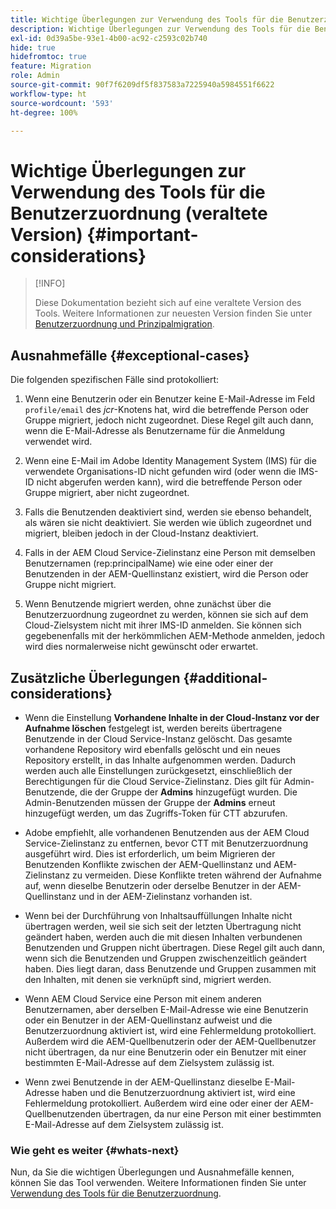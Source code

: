 ```yaml
---
title: Wichtige Überlegungen zur Verwendung des Tools für die Benutzerzuordnung (veraltete Version)
description: Wichtige Überlegungen zur Verwendung des Tools für die Benutzerzuordnung (veraltete Version)
exl-id: 0d39a5be-93e1-4b00-ac92-c2593c02b740
hide: true
hidefromtoc: true
feature: Migration
role: Admin
source-git-commit: 90f7f6209df5f837583a7225940a5984551f6622
workflow-type: ht
source-wordcount: '593'
ht-degree: 100%

---
```


# Wichtige Überlegungen zur Verwendung des Tools für die Benutzerzuordnung (veraltete Version) {#important-considerations}

>[!INFO]
>
>Diese Dokumentation bezieht sich auf eine veraltete Version des Tools. Weitere Informationen zur neuesten Version finden Sie unter [Benutzerzuordnung und Prinzipalmigration](/help/journey-migration/content-transfer-tool/using-content-transfer-tool/user-mapping-and-migration.md).

## Ausnahmefälle {#exceptional-cases}

Die folgenden spezifischen Fälle sind protokolliert:

1. Wenn eine Benutzerin oder ein Benutzer keine E-Mail-Adresse im Feld `profile/email` des *jcr*-Knotens hat, wird die betreffende Person oder Gruppe migriert, jedoch nicht zugeordnet. Diese Regel gilt auch dann, wenn die E-Mail-Adresse als Benutzername für die Anmeldung verwendet wird.

1. Wenn eine E-Mail im Adobe Identity Management System (IMS) für die verwendete Organisations-ID nicht gefunden wird (oder wenn die IMS-ID nicht abgerufen werden kann), wird die betreffende Person oder Gruppe migriert, aber nicht zugeordnet.

1. Falls die Benutzenden deaktiviert sind, werden sie ebenso behandelt, als wären sie nicht deaktiviert. Sie werden wie üblich zugeordnet und migriert, bleiben jedoch in der Cloud-Instanz deaktiviert.

1. Falls in der AEM Cloud Service-Zielinstanz eine Person mit demselben Benutzernamen (rep:principalName) wie eine oder einer der Benutzenden in der AEM-Quellinstanz existiert, wird die Person oder Gruppe nicht migriert.

1. Wenn Benutzende migriert werden, ohne zunächst über die Benutzerzuordnung zugeordnet zu werden, können sie sich auf dem Cloud-Zielsystem nicht mit ihrer IMS-ID anmelden. Sie können sich gegebenenfalls mit der herkömmlichen AEM-Methode anmelden, jedoch wird dies normalerweise nicht gewünscht oder erwartet.

## Zusätzliche Überlegungen {#additional-considerations}

* Wenn die Einstellung **Vorhandene Inhalte in der Cloud-Instanz vor der Aufnahme löschen** festgelegt ist, werden bereits übertragene Benutzende in der Cloud Service-Instanz gelöscht. Das gesamte vorhandene Repository wird ebenfalls gelöscht und ein neues Repository erstellt, in das Inhalte aufgenommen werden. Dadurch werden auch alle Einstellungen zurückgesetzt, einschließlich der Berechtigungen für die Cloud Service-Zielinstanz. Dies gilt für Admin-Benutzende, die der Gruppe der **Admins** hinzugefügt wurden. Die Admin-Benutzenden müssen der Gruppe der **Admins** erneut hinzugefügt werden, um das Zugriffs-Token für CTT abzurufen.

* Adobe empfiehlt, alle vorhandenen Benutzenden aus der AEM Cloud Service-Zielinstanz zu entfernen, bevor CTT mit Benutzerzuordnung ausgeführt wird. Dies ist erforderlich, um beim Migrieren der Benutzenden Konflikte zwischen der AEM-Quellinstanz und AEM-Zielinstanz zu vermeiden. Diese Konflikte treten während der Aufnahme auf, wenn dieselbe Benutzerin oder derselbe Benutzer in der AEM-Quellinstanz und in der AEM-Zielinstanz vorhanden ist.

* Wenn bei der Durchführung von Inhaltsauffüllungen Inhalte nicht übertragen werden, weil sie sich seit der letzten Übertragung nicht geändert haben, werden auch die mit diesen Inhalten verbundenen Benutzenden und Gruppen nicht übertragen. Diese Regel gilt auch dann, wenn sich die Benutzenden und Gruppen zwischenzeitlich geändert haben. Dies liegt daran, dass Benutzende und Gruppen zusammen mit den Inhalten, mit denen sie verknüpft sind, migriert werden.

* Wenn AEM Cloud Service eine Person mit einem anderen Benutzernamen, aber derselben E-Mail-Adresse wie eine Benutzerin oder ein Benutzer in der AEM-Quellinstanz aufweist und die Benutzerzuordnung aktiviert ist, wird eine Fehlermeldung protokolliert. Außerdem wird die AEM-Quellbenutzerin oder der AEM-Quellbenutzer nicht übertragen, da nur eine Benutzerin oder ein Benutzer mit einer bestimmten E-Mail-Adresse auf dem Zielsystem zulässig ist.

* Wenn zwei Benutzende in der AEM-Quellinstanz dieselbe E-Mail-Adresse haben und die Benutzerzuordnung aktiviert ist, wird eine Fehlermeldung protokolliert. Außerdem wird eine oder einer der AEM-Quellbenutzenden übertragen, da nur eine Person mit einer bestimmten E-Mail-Adresse auf dem Zielsystem zulässig ist.

### Wie geht es weiter {#whats-next}

Nun, da Sie die wichtigen Überlegungen und Ausnahmefälle kennen, können Sie das Tool verwenden. Weitere Informationen finden Sie unter [Verwendung des Tools für die Benutzerzuordnung](/help/journey-migration/content-transfer-tool/user-mapping-tool-legacy/using-user-mapping-tool-legacy.md).
